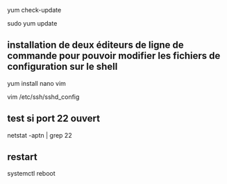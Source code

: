 yum check-update

sudo yum update

## installation de deux éditeurs de ligne de commande pour pouvoir modifier les fichiers de configuration sur le shell

yum install nano vim

vim /etc/ssh/sshd_config

## test si  port 22 ouvert 

netstat -aptn | grep 22

## restart 

systemctl reboot
